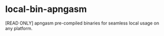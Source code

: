 # local-bin-apngasm
[READ ONLY] apngasm pre-compiled binaries for seamless local usage on any platform.
